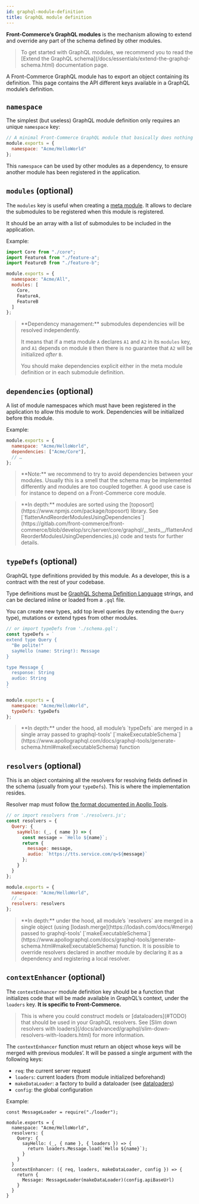 ```yaml
---
id: graphql-module-definition
title: GraphQL module definition
---
```


**Front-Commerce’s GraphQL modules** is the mechanism allowing to extend and override any part of the schema defined by other modules.

<blockquote class="info">
To get started with GraphQL modules, we recommend you to read the [Extend the GraphQL schema](/docs/essentials/extend-the-graphql-schema.html) documentation page.
</blockquote>

A Front-Commerce GraphQL module has to export an object containing its definition.
This page contains the API different keys available in a GraphQL module’s definition.

## `namespace`

The simplest (but useless) GraphQL module definition only requires an unique `namespace` key:

```js
// A minimal Front-Commerce GraphQL module that basically does nothing
module.exports = {
  namespace: "Acme/HelloWorld"
};
```

This `namespace` can be used by other modules as a dependency, to ensure another module has been registered in the application.

## `modules` (optional)

The `modules` key is useful when creating a
[meta module](/docs/advanced/graphql/meta-modules.html).
It allows to declare the submodules to be registered when this module is registered.

It should be an array with a list of submodules to be included in the application.

Example:
```js
import Core from "./core";
import FeatureA from "./feature-a";
import FeatureB from "./feature-b";

module.exports = {
  namespace: "Acme/All",
  modules: [
    Core,
    FeatureA,
    FeatureB
  ]
};
```

<blockquote class="info">
**Dependency management:** submodules dependencies will be resolved independently.

It means that if a meta module `A` declares `A1` and `A2` in its `modules` key,
and `A1` depends on module `B` then there is no guarantee that `A2` will be
initialized _after_ `B`.

You should make dependencies explicit either in the meta module definition or in
each submodule definition.
</blockquote>

## `dependencies` (optional)

A list of module namespaces which must have been registered in the application to allow this module to work. Dependencies will be initialized before this module.

Example:
```js
module.exports = {
  namespace: "Acme/HelloWorld",
  dependencies: ["Acme/Core"],
  // …
};
```

<blockquote class="warning">
**Note:** we recommend to try to avoid dependencies between your modules. Usually this is a smell that the schema may be implemented differently and modules are too coupled together. A good use case is for instance to depend on a Front-Commerce core module.
</blockquote>

<blockquote class="info">
**In depth:** modules are sorted using the [toposort](https://www.npmjs.com/package/toposort) library. See [`flattenAndReorderModulesUsingDependencies`](https://gitlab.com/front-commerce/front-commerce/blob/develop/src/server/core/graphql/__tests__/flattenAndReorderModulesUsingDependencies.js) code and tests for further details.
</blockquote>

## `typeDefs` (optional)

GraphQL type definitions provided by this module. As a developer, this is a contract with the rest of your codebase.

Type definitions must be [GraphQL Schema Definition Language](https://graphql.org/learn/schema/) strings, and can be declared inline or loaded from a `.gql` file.

You can create new types, add top level queries (by extending the `Query` type), mutations or extend types from other modules.

```js
// or import typeDefs from './schema.gql';
const typeDefs = `
extend type Query {
  "Be polite!"
  sayHello (name: String!): Message
}

type Message {
  response: String
  audio: String
}
`

module.exports = {
  namespace: "Acme/HelloWorld",
  typeDefs: typeDefs
};
```

<blockquote class="info">
**In depth:** under the hood, all module’s `typeDefs` are merged in a single array passed to graphql-tools' [`makeExecutableSchema`](https://www.apollographql.com/docs/graphql-tools/generate-schema.html#makeExecutableSchema) function
</blockquote>

## `resolvers` (optional)

This is an object containing all the resolvers for resolving fields defined in the schema (usually from your `typeDefs`). This is where the implementation resides.

Resolver map must follow [the format documented in Apollo Tools](https://www.apollographql.com/docs/graphql-tools/resolvers.html).

```js
// or import resolvers from './resolvers.js';
const resolvers = {
  Query: {
    sayHello: (_, { name }) => {
      const message = `Hello ${name}`;
      return {
        message: message,
        audio: `https://tts.service.com/q=${message}`
      };
    }
  }
};

module.exports = {
  namespace: "Acme/HelloWorld",
  // …
  resolvers: resolvers
};
```

<blockquote class="info">
**In depth:** under the hood, all module’s `resolvers` are merged in a single object (using [lodash.merge](https://lodash.com/docs/#merge) passed to graphql-tools' [`makeExecutableSchema`](https://www.apollographql.com/docs/graphql-tools/generate-schema.html#makeExecutableSchema) function. It is possible to override resolvers declared in another module by declaring it as a dependency and registering a local resolver.
</blockquote>

## `contextEnhancer` (optional)

The `contextEnhancer` module definition key should be a function that initializes code that will be made available in GraphQL’s context, under the `loaders` key. **It is specific to Front-Commerce.**

<blockquote class="info">
This is where you could construct models or [dataloaders](#TODO) that should be used in your GraphQL resolvers. See [Slim down resolvers with loaders](/docs/advanced/graphql/slim-down-resolvers-with-loaders.html) for more information.
</blockquote>

The `contextEnhancer` function must return an object whose keys will be merged with previous modules’. It will be passed a single argument with the following keys:

* `req`: the current server request
* `loaders`: current loaders (from module initialized beforehand)
* `makeDataLoader`: a factory to build a dataloader (see [dataloaders](#TODO))
* `config`: the global configuration

Example:
```
const MessageLoader = require("./loader");

module.exports = {
  namespace: "Acme/HelloWorld",
  resolvers: {
    Query: {
      sayHello: (_, { name }, { loaders }) => {
        return loaders.Message.load(`Hello ${name}`);
      }
    }
  }
  contextEnhancer: ({ req, loaders, makeDataLoader, config }) => {
    return {
      Message: MessageLoader(makeDataLoader)(config.apiBaseUrl)
    }
  }
}
```
